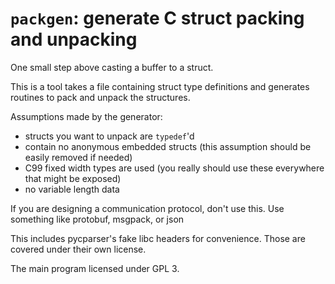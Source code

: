 # `packgen`: generate C struct packing and unpacking

One small step above casting a buffer to a struct.

This is a tool takes a file containing struct type definitions and generates
routines to pack and unpack the structures.

Assumptions made by the generator:

- structs you want to unpack are `typedef`'d
- contain no anonymous embedded structs (this assumption should be easily removed if needed)
- C99 fixed width types are used (you really should use these everywhere that might be exposed)
- no variable length data

If you are designing a communication protocol, don't use this. Use something
like protobuf, msgpack, or json


This includes pycparser's fake libc headers for convenience. Those are covered under their own license.

The main program licensed under GPL 3. 
